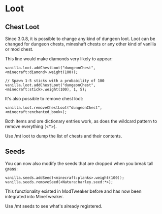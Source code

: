 # Loot
## Chest Loot
Since 3.0.8, it is possible to change any kind of dungeon loot. Loot can be changed for dungeon chests, mineshaft chests or any other kind of vanilla or mod chest.

This line would make diamonds very likely to appear:

```zenscript
vanilla.loot.addChestLoot("dungeonChest", <minecraft:diamond>.weight(100));

// Spawn 1-5 sticks with a probability of 100
vanilla.loot.addChestLoot("dungeonChest", <minecraft:stick>.weight(100), 1, 5);
```
It's also possible to remove chest loot:

```zenscript
vanilla.loot.removeChestLoot("dungeonChest", <minecraft:enchanted_book>);
```
Both items and ore dictionary entries work, as does the wildcard pattern to remove everything (<*>).

Use /mt loot to dump the list of chests and their contents.

## Seeds
You can now also modify the seeds that are dropped when you break tall grass:

```zenscript
vanilla.seeds.addSeed(<minecraft:planks>.weight(100));
vanilla.seeds.removeSeed(<Natura:barley.seed:*>);
```
This functionality existed in ModTweaker before and has now been integrated into MineTweaker.

Use /mt seeds to see what's already registered.